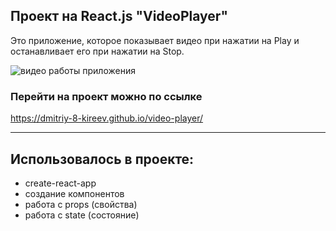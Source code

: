 ## Проект на React.js "VideoPlayer"

Это приложение, которое показывает видео при нажатии на Play и останавливает его
при нажатии на Stop.

![видео работы приложения](https://j.gifs.com/OyBWJY.gif)

### Перейти на проект можно по ссылке

https://dmitriy-8-kireev.github.io/video-player/

---

## Использовалось в проекте:

- create-react-app
- создание компонентов
- работа с props (свойства)
- работа с state (состояние)
